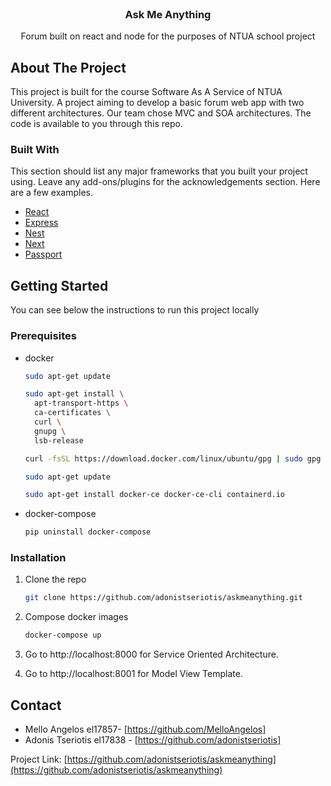 
<!-- PROJECT LOGO -->
<br />
<p align="center">

  <h3 align="center">Ask Me Anything</h3>

  <p align="center">
    Forum built on react and node for the purposes of NTUA school project
    <br />
</p>

<!-- ABOUT THE PROJECT -->
## About The Project

This project is built for the course Software As A Service of NTUA University. A project aiming to develop a basic forum web app with two different architectures. Our team chose MVC and SOA architectures. The code is available to you through this repo.

### Built With

This section should list any major frameworks that you built your project using. Leave any add-ons/plugins for the acknowledgements section. Here are a few examples.
* [React](https://reactjs.org/)
* [Express](https://expressjs.com/)
* [Nest](https://nestjs.com/)
* [Next](https://jquery.com)
* [Passport](http://www.passportjs.org/)


<!-- GETTING STARTED -->
## Getting Started

You can see below the instructions to run this project locally

### Prerequisites


* docker
  ```sh
  sudo apt-get update

  sudo apt-get install \
    apt-transport-https \
    ca-certificates \
    curl \
    gnupg \
    lsb-release

  curl -fsSL https://download.docker.com/linux/ubuntu/gpg | sudo gpg --dearmor -o /usr/share/keyrings/docker-archive-keyring.gpg

  sudo apt-get update

  sudo apt-get install docker-ce docker-ce-cli containerd.io
  ```
* docker-compose
   ```sh
   pip uninstall docker-compose
   ```

### Installation

1. Clone the repo
   ```sh
   git clone https://github.com/adonistseriotis/askmeanything.git
   ```
3. Compose docker images
   ```sh
   docker-compose up    
   ```
4. Go to http://localhost:8000 for Service Oriented Architecture.

5. Go to http://localhost:8001 for Model View Template.


<!-- CONTACT -->
## Contact

* Mello Angelos el17857- [https://github.com/MelloAngelos]
* Adonis Tseriotis el17838 - [https://github.com/adonistseriotis]

Project Link: [https://github.com/adonistseriotis/askmeanything](https://github.com/adonistseriotis/askmeanything)